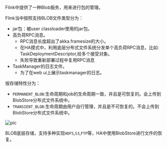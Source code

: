 
Flink中提供了一种Blob服务，用来进行包的管理。

Flink当中按照支持BLOB文件类型分为：

- jar包：被user classloader使用的jar包。
- 高负荷RPC消息。
  - RPC消息长度超出了akka.framesize的大小。
  - 在HA摸式中，利用底层分布式文件系统分发单个高负荷RPC消息，比如: TaskDeploymentDescriptor,给多个接受对象。
  - 失败导致重新部署过程中复用RPC消息
- TaskManager的日志文件。
  - 为了在web ui上展示taskmanager的日志。


按存储特性分为：
- `PERMANENT_BLOB`:生命周期和job的生命周期一致，并且是可恢复的。会上传到BlobStore分布式文件系统中。
- `TRANSIENT_BLOB`:生命周期由用户自行管理，并且是不可恢复的。不会上传到BlobStore分布式文件系统中。


![pic](https://pan.zeekling.cn/flink/basic/blobServer0001.png)


BLOB底层存储，支持多种实现`HDFS`,`S3`,`FTP`等，HA中使用BlobStore进行文件的恢复。

